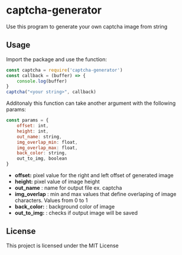 # captcha-generator

Use this program to generate your own captcha image from string


## Usage
Import the package and use the function:
```javascript
const captcha = require('captcha-generator')
const callback = (buffer) => {
    console.log(buffer)
}
captcha("<your string>", callback)
```
Additonaly this function can take another argument with the following params:
```javascript
const params = {
    offset: int,
    height: int,
    out_name: string,
    img_overlap_min: float,
    img_overlap_max: float,
    back_color: string,
    out_to_img, boolean
}
```
- **offset:** pixel value for the right and left offset of generated image
- **height:** pixel value of image height
- **out_name** : name for output file ex. captcha
- **img_overlap** : min and max values that define overlaping of image characters. Values from 0 to 1
- **back_color:** : background color of image
- **out_to_img:** : checks if output image will be saved

## License
This project is licensed under the MIT License